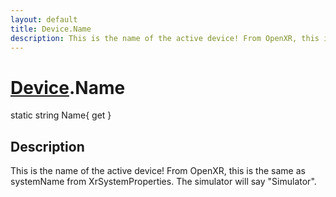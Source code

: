 ```yaml
---
layout: default
title: Device.Name
description: This is the name of the active device! From OpenXR, this is the same as systemName from XrSystemProperties. The simulator will say "Simulator".
---
```

# [Device]({{site.url}}/Pages/StereoKit/Device.html).Name

<div class='signature' markdown='1'>
static string Name{ get }
</div>

## Description
This is the name of the active device! From OpenXR, this
is the same as systemName from XrSystemProperties. The simulator
will say "Simulator".

